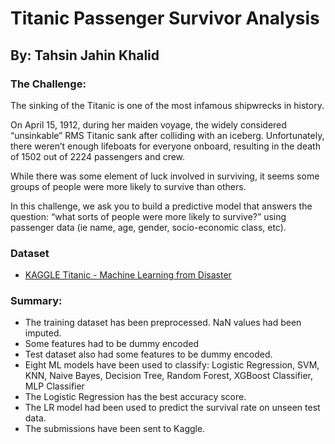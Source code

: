 # Titanic Passenger Survivor Analysis

## By: Tahsin Jahin Khalid

### The Challenge:

The sinking of the Titanic is one of the most infamous shipwrecks in history.

On April 15, 1912, during her maiden voyage, the widely considered “unsinkable” RMS Titanic sank after colliding with an iceberg. Unfortunately, there weren’t enough lifeboats for everyone onboard, resulting in the death of 1502 out of 2224 passengers and crew.

While there was some element of luck involved in surviving, it seems some groups of people were more likely to survive than others.

In this challenge, we ask you to build a predictive model that answers the question: “what sorts of people were more likely to survive?” using passenger data (ie name, age, gender, socio-economic class, etc).

### Dataset

- [KAGGLE Titanic - Machine Learning from Disaster](https://www.kaggle.com/competitions/titanic/data)

### Summary:

- The training dataset has been preprocessed. NaN values had been imputed.
- Some features had to be dummy encoded
- Test dataset also had some features to be dummy encoded.
- Eight ML models have been used to classify: Logistic Regression, SVM, KNN, Naive Bayes, Decision Tree, Random Forest, XGBoost Classifier, MLP Classifier
- The Logistic Regression has the best accuracy score.
- The LR model had been used to predict the survival rate on unseen test data.
- The submissions have been sent to Kaggle. 